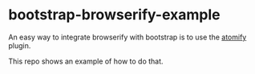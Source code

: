 # bootstrap-browserify-example
An easy way to integrate browserify with bootstrap is to use the [atomify](http://benclinkinbeard.com/posts/introducing-atomify-a-new-standard-of-modularity/) plugin.

This repo shows an example of how to do that.
